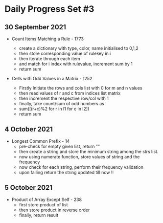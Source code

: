 # Daily Progress Set #3

## 30 September 2021
- Count Items Matching a Rule - 1773
  - create a dictionary with type, color, name initialised to 0,1,2
  - then store corresponding value of rulekey in i
  - then iterate through each item
  - and match for i index with rulevalue, increment sum by 1
  - return sum

- Cells with Odd Values in a Matrix - 1252
  - Firstly Initiate the rows and cols list with 0 for m and n values
  - then read values of r and c from indices list matrix
  - then increment the respective row/col with 1
  - finally, take count/sum of odd numbers as
  - sum([(r+c)%2 for r in l1 for c in l2])
  - return sum

## 4 October 2021

- Longest Common Prefix - 14
  - pre-check for empty given list, return ""
  - then create a string and store the minimum string among the strs list. 
  - now using numerate function, store values of string and the frequency
  - now check for each string, perform their frequency validation
  - upon failing return the string updated till now !!

## 5 October 2021

- Product of Array Except Self - 238
  - first store product of list
  - then store product in reverse order
  - finally, return result
